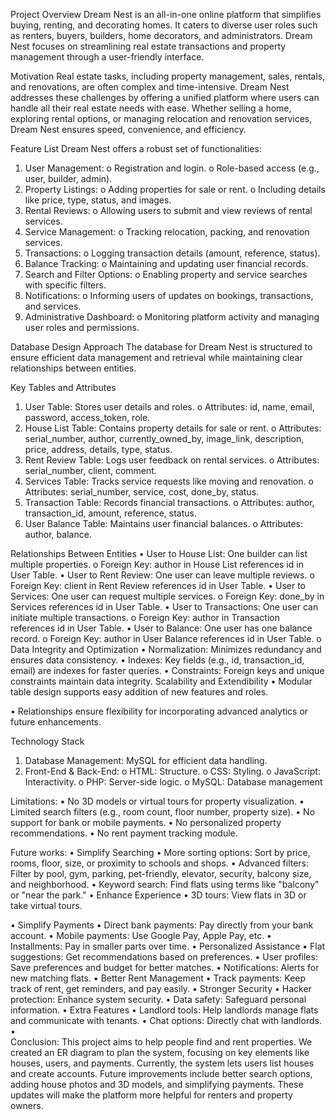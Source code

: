 

Project Overview
Dream Nest is an all-in-one online platform that simplifies buying, renting, and decorating homes. It caters to diverse user roles such as renters, buyers, builders, home decorators, and administrators. Dream Nest focuses on streamlining real estate transactions and property management through a user-friendly interface.

Motivation
Real estate tasks, including property management, sales, rentals, and renovations, are often complex and time-intensive. Dream Nest addresses these challenges by offering a unified platform where users can handle all their real estate needs with ease. Whether selling a home, exploring rental options, or managing relocation and renovation services, Dream Nest ensures speed, convenience, and efficiency.

Feature List
Dream Nest offers a robust set of functionalities:
1.	User Management:
o	Registration and login.
o	Role-based access (e.g., user, builder, admin).
2.	Property Listings:
o	Adding properties for sale or rent.
o	Including details like price, type, status, and images.
3.	Rental Reviews:
o	Allowing users to submit and view reviews of rental services.
4.	Service Management:
o	Tracking relocation, packing, and renovation services.
5.	Transactions:
o	Logging transaction details (amount, reference, status).
6.	Balance Tracking:
o	Maintaining and updating user financial records.
7.	Search and Filter Options:
o	Enabling property and service searches with specific filters.
8.	Notifications:
o	Informing users of updates on bookings, transactions, and services.
9.	Administrative Dashboard:
o	Monitoring platform activity and managing user roles and permissions.



Database Design Approach
The database for Dream Nest is structured to ensure efficient data management and retrieval while maintaining clear relationships between entities.

Key Tables and Attributes
1.	User Table: Stores user details and roles.
o	Attributes: id, name, email, password, access_token, role.
2.	House List Table: Contains property details for sale or rent.
o	Attributes: serial_number, author, currently_owned_by, image_link, description, price, address, details, type, status.
3.	Rent Review Table: Logs user feedback on rental services.
o	Attributes: serial_number, client, comment.
4.	Services Table: Tracks service requests like moving and renovation.
o	Attributes: serial_number, service, cost, done_by, status.
5.	Transaction Table: Records financial transactions.
o	Attributes: author, transaction_id, amount, reference, status.
6.	User Balance Table: Maintains user financial balances.
o	Attributes: author, balance.

Relationships Between Entities
•	User to House List: One builder can list multiple properties.
o	Foreign Key: author in House List references id in User Table.
•	User to Rent Review: One user can leave multiple reviews.
o	Foreign Key: client in Rent Review references id in User Table.
•	User to Services: One user can request multiple services.
o	Foreign Key: done_by in Services references id in User Table.
•	User to Transactions: One user can initiate multiple transactions.
o	Foreign Key: author in Transaction references id in User Table.
•	User to Balance: One user has one balance record.
o	Foreign Key: author in User Balance references id in User Table.
o	
Data Integrity and Optimization
•	Normalization: Minimizes redundancy and ensures data consistency.
•	Indexes: Key fields (e.g., id, transaction_id, email) are indexes for faster queries.
•	Constraints: Foreign keys and unique constraints maintain data integrity.
Scalability and Extendibility
•	Modular table design supports easy addition of new features and roles.


•	Relationships ensure flexibility for incorporating advanced analytics or future enhancements.


Technology Stack
1.	Database Management: MySQL for efficient data handling.
2.	Front-End & Back-End:
o	HTML: Structure.
o	CSS: Styling.
o	JavaScript: Interactivity.
o	PHP: Server-side logic.
o	MySQL: Database management

Limitations:
• No 3D models or virtual tours for property visualization.
• Limited search filters (e.g., room count, floor number, property size).
• No support for bank or mobile payments.
• No personalized property recommendations.
• No rent payment tracking module.

Future works:
•   Simplify Searching
•	More sorting options: Sort by price, rooms, floor, size, or proximity to schools and shops.
•	Advanced filters: Filter by pool, gym, parking, pet-friendly, elevator, security, balcony size, and neighborhood.
•	Keyword search: Find flats using terms like "balcony" or "near the park."
•   Enhance Experience
•	3D tours: View flats in 3D or take virtual tours.


•   Simplify Payments
•	Direct bank payments: Pay directly from your bank account.
•	Mobile payments: Use Google Pay, Apple Pay, etc.
•	Installments: Pay in smaller parts over time.
•   Personalized Assistance
•	Flat suggestions: Get recommendations based on preferences.
•	User profiles: Save preferences and budget for better matches.
•	Notifications: Alerts for new matching flats.
•   Better Rent Management
•	Track payments: Keep track of rent, get reminders, and pay easily.
•   Stronger Security
•	Hacker protection: Enhance system security.
•	Data safety: Safeguard personal information.
•   Extra Features
•	Landlord tools: Help landlords manage flats and communicate with tenants.
•	Chat options: Directly chat with landlords.
•	
Conclusion:
This project aims to help people find and rent properties. We created an ER diagram to plan the system, focusing on key elements like houses, users, and payments. Currently, the system lets users list houses and create accounts. Future improvements include better search options, adding house photos and 3D models, and simplifying payments. These updates will make the platform more helpful for renters and property owners.
